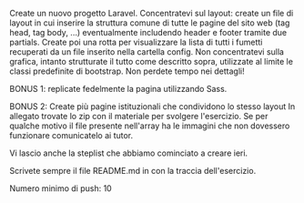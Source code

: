 Create un nuovo progetto Laravel.
Concentratevi sul layout: create un file di layout in cui inserire la struttura comune di tutte le pagine del sito web (tag head, tag body, ...) eventualmente includendo header e footer tramite due partials.
Create poi una rotta per visualizzare la lista di tutti i fumetti recuperati da un file inserito nella cartella config. Non concentratevi sulla grafica, intanto strutturate il tutto come descritto sopra, utilizzate al limite le classi predefinite di bootstrap. Non perdete tempo nei dettagli!

BONUS 1: replicate fedelmente la pagina utilizzando Sass.

BONUS 2: Create più pagine istituzionali che condividono lo stesso layout
In allegato trovate lo zip con il materiale per svolgere l'esercizio. Se per qualche motivo il file presente nell'array ha le immagini che non dovessero funzionare comunicatelo ai tutor.

Vi lascio anche la steplist che abbiamo cominciato a creare ieri.

Scrivete sempre il file README.md in con la traccia dell'esercizio.

Numero minimo di push: 10
